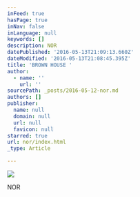 ```yaml
---
inFeed: true
hasPage: true
inNav: false
inLanguage: null
keywords: []
description: NOR
datePublished: '2016-05-13T21:09:13.660Z'
dateModified: '2016-05-13T21:08:45.395Z'
title: 'BROWN HOUSE '
author:
  - name: ''
    url: ''
sourcePath: _posts/2016-05-12-nor.md
authors: []
publisher:
  name: null
  domain: null
  url: null
  favicon: null
starred: true
url: nor/index.html
_type: Article

---
```

![](https://the-grid-user-content.s3-us-west-2.amazonaws.com/4d8404b7-2423-4774-885f-cada8a0782d6.jpg)

NOR